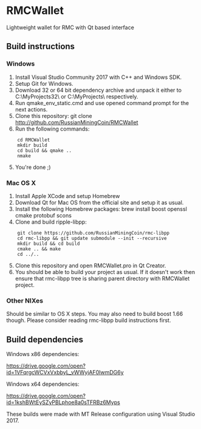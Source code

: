 # RMCWallet
Lightweight wallet for RMC with Qt based interface 

## Build instructions

### Windows
1. Install Visual Studio Community 2017 with C++ and Windows SDK.
2. Setup Git for Windows.
2. Download 32 or 64 bit dependency archive and unpack it either to C:\MyProjects32\ or C:\MyProjects\ respectively.
3. Run qmake_env_static.cmd and use opened command prompt for the next actions.
3. Clone this repository:
    git clone http://github.com/RussianMiningCoin/RMCWallet
4. Run the following commands:
```
    cd RMCWallet
    mkdir build
    cd build && qmake ..
    nmake
```    
5. You're done ;)

### Mac OS X
1. Install Apple XCode and setup Homebrew
2. Download Qt for Mac OS  from the official site and setup it as usual.
3. Install the following Homebrew packages:
    brew install boost openssl cmake protobuf scons
4. Clone and build ripple-libpp:
```
    git clone https://github.com/RussianMiningCoin/rmc-libpp
    cd rmc-libpp && git update submodule --init --recursive
    mkdir build && cd build
    cmake .. && make
    cd ../..
```
5. Clone this repository and open RMCWallet.pro in Qt Creator.
6. You should be able to build your project as usual. If it doesn't work then ensure that rmc-libpp tree is sharing parent directory with RMCWallet project.

### Other NIXes
Should be similar to OS X steps. You may also need to build boost 1.66 though. Please consider reading rmc-libpp build instructions first.

## Build dependencies

Windows x86 dependencies:

https://drive.google.com/open?id=1VFqrgcWCVxVxbbyL_vWWyjAF0IwmDG6y

Windows x64 dependencies:

https://drive.google.com/open?id=1kshBWtEySZyPBLphoe8a0sTFRBz6Myps

These builds were made with MT Release configuration using Visual Studio 2017.

